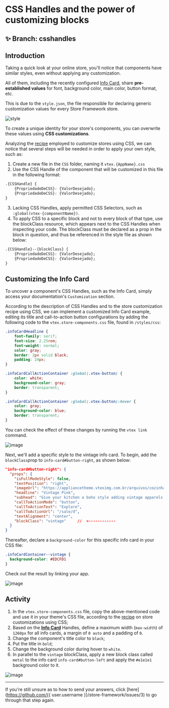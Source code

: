 # CSS Handles and the power of customizing blocks

## :sparkles: **Branch:** csshandles

## Introduction

Taking a quick look at your online store, you'll notice that components have similar styles, even without applying any customization. 

All of them, including the recently configured [Info Card](https://vtex.io/docs/components/all/vtex.store-components/info-card), share **pre-established values** for font, background color, main color, button format, etc.

This is due to the `style.json`, the file responsible for declaring generic customization values for every Store Framework store. 

![style](https://user-images.githubusercontent.com/52087100/69889933-60854400-12d2-11ea-8d11-97aef0f3bf83.png)

To create a unique identity for your store's components, you can overwrite these values using **CSS customizations**.

Analyzing the [recipe](https://vtex.io/docs/recipes/style/using-css-handles-for-store-customization) employed to customize stores using CSS, we can notice that several steps will be needed in order to apply your own style, such as:

1. Create a new file in the `CSS` folder, naming it `vtex.{AppName}.css`
2. Use the CSS Handle of the component that will be customized in this file in the following format: 

```css
.{CSSHandle} {
    {PropriedadeDeCSS}: {ValorDesejado};
    {PropriedadeDeCSS}: {ValorDesejado};
}
```

3. Lacking CSS Handles, apply permitted CSS Selectors, such as `:global(vtex-{componentName})`.
4. To apply CSS to a specific block and not to every block of that type, use the blockClass resource, which appears next to the CSS Handles when inspecting your code. The blockClass must be declared as a prop in the block in question, and thus be referenced in the style file as shown below:

```css
.{CSSHandle}--{blockClass} {
    {PropriedadeDeCSS}: {ValorDesejado};
    {PropriedadeDeCSS}: {ValorDesejado};
}
```

## Customizing the Info Card

To uncover a component's CSS Handles, such as the Info Card, simply access your documentation's `Customization` section.

According to the description of CSS Handles and to the store customization recipe using CSS, we can implement a customized Info Card example, editing its title and call-to-action button configurations by adding the following code to the  `vtex.store-components.css` file, found in `/styles/css`:

```css
.infoCardHeadline {
    font-family: serif;
    font-size: 2.25rem;
    font-weight: normal;
    color: gray;
    border: 2px solid black;
    padding: 24px;
}

.infoCardCallActionContainer :global(.vtex-button) {
    color: white;
    background-color: gray;
    border: transparent;
}

.infoCardCallActionContainer :global(.vtex-button):hover {
    color: gray;
    background-color: blue;
    border: transparent;
}
```

You can check the effect of these changes by running the `vtex link` command.

![image](https://user-images.githubusercontent.com/12139385/70145123-2626f880-167e-11ea-97f4-65aaacba74c3.png)

Next, we'll add a specific style to the vintage info card. To begin, add the `blockClass`prop to `info-card#button-right`, as shown below:

```json
"info-card#button-right": {
  "props": {
    "isFullModeStyle": false,
    "textPosition": "right",
    "imageUrl": "https://appliancetheme.vteximg.com.br/arquivos/cozinha-rosa-min.png",
    "headline": "Vintage Pink",
    "subhead": "Give your kitchen a boho style adding vintage apparels.<br>Available until January 2020.",
    "callToActionMode": "button",
    "callToActionText": "Explore",
    "callToActionUrl": "/sale/d",
    "textAlignment": "center",
    "blockClass": "vintage"     //  <------------
  }
}
```

Thereafter, declare a `background-color` for this specific info card in your CSS file:

```css
.infoCardContainer--vintage {
  background-color: #EDCFD1
}
```

Check out the result by linking your app.

![image](https://user-images.githubusercontent.com/12139385/70145268-743bfc00-167e-11ea-9dca-070d444b16b5.png)

## Activity

1. In the `vtex.store-components.css` file, copy the above-mentioned code and use it in your theme's CSS file, according to the [recipe](https://vtex.io/docs/recipes/style/using-css-handles-for-store-customization) on store customizations using CSS; 
2. Based on the [**Info Card**](https://vtex.io/docs/components/all/vtex.store-components/info-card) Handles, define a maximum width (`max-width`) of `1260px` for all info cards, a margin of `0 auto` and a padding of `0`.
3. Change the component's title color to `black`;
4. Put the title in `bold`;
5. Change the background color during hover to `white`.
6. In parallel to the `vintage` blockClass, apply a new block class called `metal` to the info card `info-card#button-left` and apply the `#e1e1e1` background color to it.

![image](https://user-images.githubusercontent.com/12139385/70145478-ead8f980-167e-11ea-8951-5d4b98e6d5c0.png)

----

If you're still unsure as to how to send your answers, click [here](https://github.com/{{ user.username }}/store-framework/issues/3) to go through that step again.